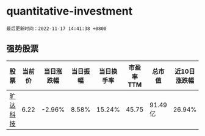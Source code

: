 # quantitative-investment

`最后更新时间：2022-11-17 14:41:38 +0800`

## 强势股票

|股票|当前价|当日涨跌幅|当日振幅|当日换手率|市盈率TTM|总市值|近10日涨跌幅|
|----|----|----|----|----|----|----|----|
|[旷达科技](https://xueqiu.com/S/SZ002516)|6.22|-2.96%|8.58%|15.24%|45.75|91.49亿|26.94%|
